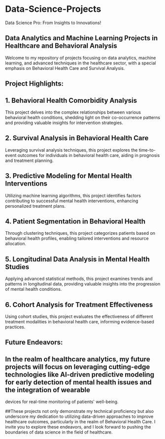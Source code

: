 # Data-Science-Projects
Data Science Pro: From Insights to Innovations!

## Data Analytics and Machine Learning Projects in Healthcare and Behavioral Analysis
Welcome to my repository of projects focusing on data analytics, machine learning, and advanced techniques in the healthcare sector, with a special emphasis on Behavioral Health Care and Survival Analysis.

## Project Highlights:
## 1. Behavioral Health Comorbidity Analysis
This project delves into the complex relationships between various behavioral health conditions, shedding light on their co-occurrence patterns and providing valuable insights for intervention strategies.
## 2. Survival Analysis in Behavioral Health Care
Leveraging survival analysis techniques, this project explores the time-to-event outcomes for individuals in behavioral health care, aiding in prognosis and treatment planning.
## 3. Predictive Modeling for Mental Health Interventions
Utilizing machine learning algorithms, this project identifies factors contributing to successful mental health interventions, enhancing personalized treatment plans.
## 4. Patient Segmentation in Behavioral Health
Through clustering techniques, this project categorizes patients based on behavioral health profiles, enabling tailored interventions and resource allocation.
## 5. Longitudinal Data Analysis in Mental Health Studies
Applying advanced statistical methods, this project examines trends and patterns in longitudinal data, providing valuable insights into the progression of mental health conditions.
## 6. Cohort Analysis for Treatment Effectiveness
Using cohort studies, this project evaluates the effectiveness of different treatment modalities in behavioral health care, informing evidence-based practices.
## Future Endeavors:

## In the realm of healthcare analytics, my future projects will focus on leveraging cutting-edge technologies like AI-driven predictive modeling for early detection of mental health issues and the integration of wearable 
   devices for real-time monitoring of patients' well-being.

##These projects not only demonstrate my technical proficiency but also underscore my dedication to utilizing data-driven approaches to improve healthcare outcomes, particularly in the realm of Behavioral Health Care. I invite you to explore these endeavors, and I look forward to pushing the boundaries of data science in the field of healthcare.
